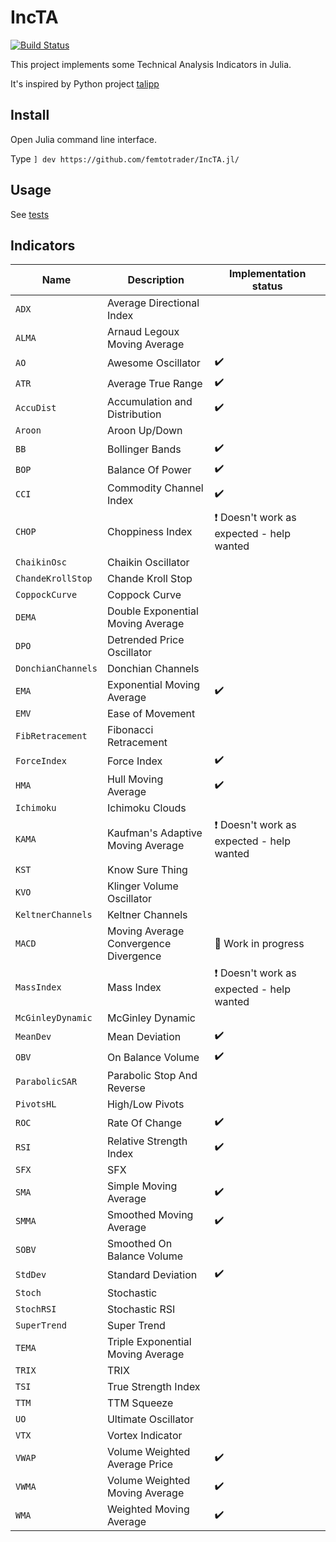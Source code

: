 # IncTA

[![Build Status](https://github.com/femtotrader/IncTA.jl/actions/workflows/CI.yml/badge.svg?branch=master)](https://github.com/femtotrader/IncTA.jl/actions/workflows/CI.yml?query=branch%3Amaster)

This project implements some Technical Analysis Indicators in Julia.

It's inspired by Python project [talipp](https://github.com/nardew/talipp)

## Install
Open Julia command line interface.

Type `] dev https://github.com/femtotrader/IncTA.jl/`

## Usage

See [tests](test/)

## Indicators

| Name | Description | Implementation status |
| --- | --- | --- |
| `ADX` | Average Directional Index |
| `ALMA` | Arnaud Legoux Moving Average |
| `AO` | Awesome Oscillator | :heavy_check_mark:
| `ATR` | Average True Range | :heavy_check_mark:
| `AccuDist` | Accumulation and Distribution | :heavy_check_mark:
| `Aroon` | Aroon Up/Down |
| `BB` | Bollinger Bands | :heavy_check_mark:
| `BOP` | Balance Of Power | :heavy_check_mark:
| `CCI` | Commodity Channel Index | :heavy_check_mark:
| `CHOP` | Choppiness Index | :heavy_exclamation_mark: Doesn't work as expected - help wanted
| `ChaikinOsc` | Chaikin Oscillator |
| `ChandeKrollStop` | Chande Kroll Stop |
| `CoppockCurve` | Coppock Curve |
| `DEMA` | Double Exponential Moving Average |
| `DPO` | Detrended Price Oscillator |
| `DonchianChannels` | Donchian Channels |
| `EMA` | Exponential Moving Average | :heavy_check_mark:
| `EMV` | Ease of Movement |
| `FibRetracement` | Fibonacci Retracement |
| `ForceIndex` | Force Index | :heavy_check_mark:
| `HMA` | Hull Moving Average | :heavy_check_mark:
| `Ichimoku` | Ichimoku Clouds |
| `KAMA` | Kaufman's Adaptive Moving Average | :heavy_exclamation_mark: Doesn't work as expected - help wanted
| `KST` | Know Sure Thing |
| `KVO` | Klinger Volume Oscillator |
| `KeltnerChannels` | Keltner Channels |
| `MACD` | Moving Average Convergence Divergence | :construction: Work in progress
| `MassIndex` | Mass Index | :heavy_exclamation_mark: Doesn't work as expected - help wanted
| `McGinleyDynamic` | McGinley Dynamic |
| `MeanDev` | Mean Deviation | :heavy_check_mark:
| `OBV` | On Balance Volume | :heavy_check_mark:
| `ParabolicSAR` | Parabolic Stop And Reverse |
| `PivotsHL` | High/Low Pivots |
| `ROC` | Rate Of Change | :heavy_check_mark:
| `RSI` | Relative Strength Index | :heavy_check_mark:
| `SFX` | SFX |
| `SMA` | Simple Moving Average | :heavy_check_mark:
| `SMMA` | Smoothed Moving Average | :heavy_check_mark:
| `SOBV` | Smoothed On Balance Volume |
| `StdDev` | Standard Deviation | :heavy_check_mark:
| `Stoch` | Stochastic |
| `StochRSI` | Stochastic RSI |
| `SuperTrend` | Super Trend |
| `TEMA` | Triple Exponential Moving Average |
| `TRIX` | TRIX |
| `TSI` | True Strength Index |
| `TTM` | TTM Squeeze |
| `UO` | Ultimate Oscillator |
| `VTX` | Vortex Indicator |
| `VWAP` |  Volume Weighted Average Price | :heavy_check_mark:
| `VWMA` | Volume Weighted Moving Average | :heavy_check_mark:
| `WMA` | Weighted Moving Average | :heavy_check_mark:
